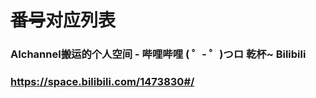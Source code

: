 # <s>番号</s>对应列表

### AIchannel搬运的个人空间 - 哔哩哔哩 ( ゜- ゜)つロ 乾杯~ Bilibili
### https://space.bilibili.com/1473830#/